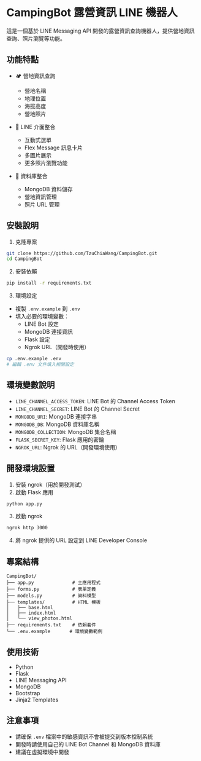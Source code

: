 # CampingBot 露營資訊 LINE 機器人

這是一個基於 LINE Messaging API 開發的露營資訊查詢機器人，提供營地資訊查詢、照片瀏覽等功能。

## 功能特點

- 🏕️ 營地資訊查詢
  - 營地名稱
  - 地理位置
  - 海拔高度
  - 營地照片

- 📱 LINE 介面整合
  - 互動式選單
  - Flex Message 訊息卡片
  - 多圖片展示
  - 更多照片瀏覽功能

- 💾 資料庫整合
  - MongoDB 資料儲存
  - 營地資訊管理
  - 照片 URL 管理

## 安裝說明

1. 克隆專案
```bash
git clone https://github.com/TzuChiaWang/CampingBot.git
cd CampingBot
```

2. 安裝依賴
```bash
pip install -r requirements.txt
```

3. 環境設定
- 複製 `.env.example` 到 `.env`
- 填入必要的環境變數：
  - LINE Bot 設定
  - MongoDB 連接資訊
  - Flask 設定
  - Ngrok URL（開發時使用）

```bash
cp .env.example .env
# 編輯 .env 文件填入相關設定
```

## 環境變數說明

- `LINE_CHANNEL_ACCESS_TOKEN`: LINE Bot 的 Channel Access Token
- `LINE_CHANNEL_SECRET`: LINE Bot 的 Channel Secret
- `MONGODB_URI`: MongoDB 連接字串
- `MONGODB_DB`: MongoDB 資料庫名稱
- `MONGODB_COLLECTION`: MongoDB 集合名稱
- `FLASK_SECRET_KEY`: Flask 應用的密鑰
- `NGROK_URL`: Ngrok 的 URL（開發環境使用）

## 開發環境設置

1. 安裝 ngrok（用於開發測試）
2. 啟動 Flask 應用
```bash
python app.py
```
3. 啟動 ngrok
```bash
ngrok http 3000
```
4. 將 ngrok 提供的 URL 設定到 LINE Developer Console

## 專案結構

```
CampingBot/
├── app.py              # 主應用程式
├── forms.py            # 表單定義
├── models.py           # 資料模型
├── templates/          # HTML 模板
│   ├── base.html
│   ├── index.html
│   └── view_photos.html
├── requirements.txt    # 依賴套件
└── .env.example       # 環境變數範例
```

## 使用技術

- Python
- Flask
- LINE Messaging API
- MongoDB
- Bootstrap
- Jinja2 Templates

## 注意事項

- 請確保 `.env` 檔案中的敏感資訊不會被提交到版本控制系統
- 開發時請使用自己的 LINE Bot Channel 和 MongoDB 資料庫
- 建議在虛擬環境中開發